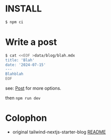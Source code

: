 # INSTALL

```sh
$ npm ci
```

# Write a post

```sh
$ cat <<EOF >data/blog/blah.mdx
title: 'Blah'
date: '2024-07-15'
---
Blahblah
EOF
```
see: [Post](README_orig.md#Post) for more options.

then `npm run dev`

# Colophon

- original tailwind-nextjs-starter-blog [README](README_orig.md)
